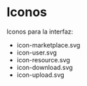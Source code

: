 # Iconos
Iconos para la interfaz:
- icon-marketplace.svg
- icon-user.svg
- icon-resource.svg
- icon-download.svg
- icon-upload.svg
